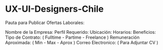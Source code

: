 # UX-UI-Designers-Chile

Pauta para Publicar Ofertas Laborales:

Nombre de la Empresa:
Perfil Requerido:
Ubicación:
Horarios:
Beneficios:
Tipo de Contrato: ( Fulltime - Partime - Freelance )
Remuneración Aproximada: ( Min - Max - Aprox )
Correo Electronico: ( Para Adjuntar CV )
